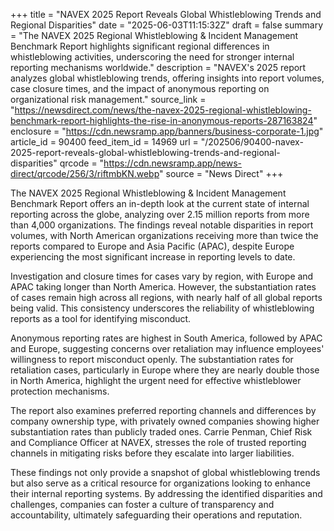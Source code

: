 +++
title = "NAVEX 2025 Report Reveals Global Whistleblowing Trends and Regional Disparities"
date = "2025-06-03T11:15:32Z"
draft = false
summary = "The NAVEX 2025 Regional Whistleblowing & Incident Management Benchmark Report highlights significant regional differences in whistleblowing activities, underscoring the need for stronger internal reporting mechanisms worldwide."
description = "NAVEX's 2025 report analyzes global whistleblowing trends, offering insights into report volumes, case closure times, and the impact of anonymous reporting on organizational risk management."
source_link = "https://newsdirect.com/news/the-navex-2025-regional-whistleblowing-benchmark-report-highlights-the-rise-in-anonymous-reports-287163824"
enclosure = "https://cdn.newsramp.app/banners/business-corporate-1.jpg"
article_id = 90400
feed_item_id = 14969
url = "/202506/90400-navex-2025-report-reveals-global-whistleblowing-trends-and-regional-disparities"
qrcode = "https://cdn.newsramp.app/news-direct/qrcode/256/3/riftmbKN.webp"
source = "News Direct"
+++

<p>The NAVEX 2025 Regional Whistleblowing & Incident Management Benchmark Report offers an in-depth look at the current state of internal reporting across the globe, analyzing over 2.15 million reports from more than 4,000 organizations. The findings reveal notable disparities in report volumes, with North American organizations receiving more than twice the reports compared to Europe and Asia Pacific (APAC), despite Europe experiencing the most significant increase in reporting levels to date.</p><p>Investigation and closure times for cases vary by region, with Europe and APAC taking longer than North America. However, the substantiation rates of cases remain high across all regions, with nearly half of all global reports being valid. This consistency underscores the reliability of whistleblowing reports as a tool for identifying misconduct.</p><p>Anonymous reporting rates are highest in South America, followed by APAC and Europe, suggesting concerns over retaliation may influence employees' willingness to report misconduct openly. The substantiation rates for retaliation cases, particularly in Europe where they are nearly double those in North America, highlight the urgent need for effective whistleblower protection mechanisms.</p><p>The report also examines preferred reporting channels and differences by company ownership type, with privately owned companies showing higher substantiation rates than publicly traded ones. Carrie Penman, Chief Risk and Compliance Officer at NAVEX, stresses the role of trusted reporting channels in mitigating risks before they escalate into larger liabilities.</p><p>These findings not only provide a snapshot of global whistleblowing trends but also serve as a critical resource for organizations looking to enhance their internal reporting systems. By addressing the identified disparities and challenges, companies can foster a culture of transparency and accountability, ultimately safeguarding their operations and reputation.</p>
